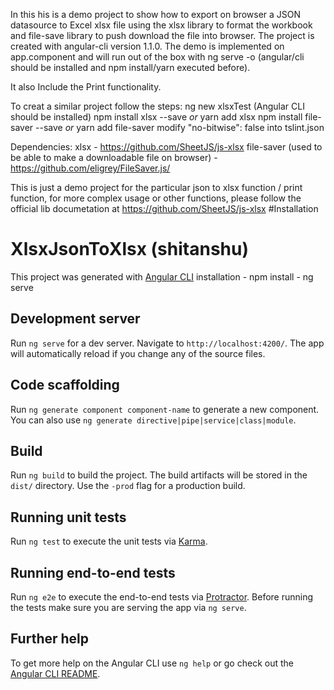 In this his is a demo project to show how to export on browser a JSON datasource to Excel xlsx file using the xlsx library to format the workbook and file-save library to push download the file into browser.
The project is created with angular-cli version 1.1.0.
The demo is implemented on app.component and will run out of the box with ng serve -o (angular/cli should be installed and npm install/yarn executed before).

It also Include the Print functionality.

To creat a similar project follow the steps:
ng new xlsxTest (Angular CLI should be installed)
npm install xlsx --save *or* yarn add xlsx
npm install file-saver --save *or* yarn add file-saver
modify "no-bitwise": false into tslint.json

Dependencies:
xlsx - https://github.com/SheetJS/js-xlsx
file-saver (used to be able to make a downloadable file on browser) - https://github.com/eligrey/FileSaver.js/

This is just a demo project for the particular json to xlsx function / print function, for more complex usage or other functions, please follow the official lib documetation at https://github.com/SheetJS/js-xlsx
#Installation


# XlsxJsonToXlsx (shitanshu)

This project was generated with [Angular CLI](https://github.com/angular/angular-cli)
installation - npm install
             - ng serve 
## Development server

Run `ng serve` for a dev server. Navigate to `http://localhost:4200/`. The app will automatically reload if you change any of the source files.

## Code scaffolding

Run `ng generate component component-name` to generate a new component. You can also use `ng generate directive|pipe|service|class|module`.

## Build

Run `ng build` to build the project. The build artifacts will be stored in the `dist/` directory. Use the `-prod` flag for a production build.

## Running unit tests

Run `ng test` to execute the unit tests via [Karma](https://karma-runner.github.io).

## Running end-to-end tests

Run `ng e2e` to execute the end-to-end tests via [Protractor](http://www.protractortest.org/).
Before running the tests make sure you are serving the app via `ng serve`.

## Further help

To get more help on the Angular CLI use `ng help` or go check out the [Angular CLI README](https://github.com/angular/angular-cli/blob/master/README.md).
